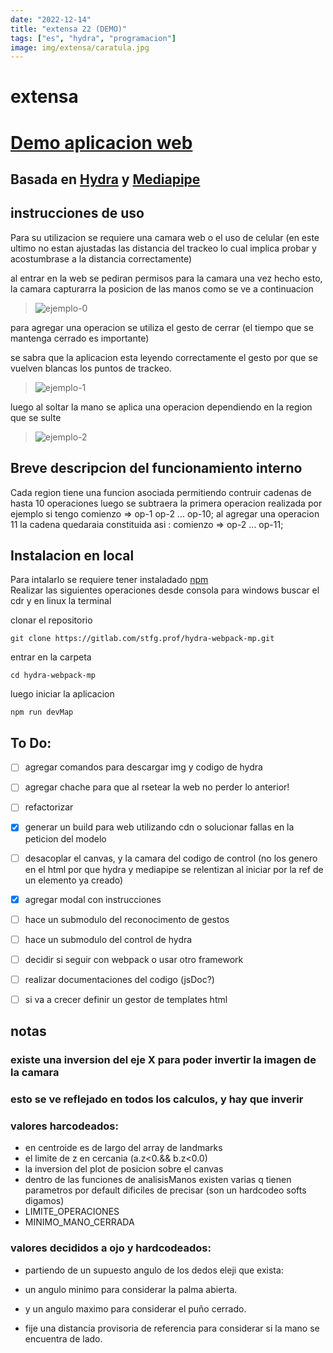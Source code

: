 ```yaml
---
date: "2022-12-14"
title: "extensa 22 (DEMO)"
tags: ["es", "hydra", "programacion"]
image: img/extensa/caratula.jpg
---
```


# extensa
<!-- ## prototipo dentro
## proyecto de investigacion que busca acercar el cuerpo a la interaccion con las computadoras  -->

# [Demo aplicacion web](https://santitfg.github.io/hydra-hand) 
## Basada en [Hydra](https://hydra.ojack.xyz/) y [Mediapipe](https://google.github.io/mediapipe/solutions/hands.html)


## instrucciones de uso 
Para su utilizacion se requiere una camara web o el uso de celular (en este ultimo no estan ajustadas las distancia del trackeo lo cual implica probar y acostumbrase a la distancia correctamente)

al entrar en la web se pediran permisos para la camara
una vez hecho esto, la camara capturarra la posicion de las manos como se ve a continuacion

> ![ejemplo-0](https://gitlab.com/stfg.prof/hydra-webpack-mp/-/raw/main/fotos/ejemplo-uso-0.jpg)

para agregar una operacion se utiliza el gesto de cerrar (el tiempo que se mantenga cerrado es importante)

se sabra que la aplicacion esta leyendo correctamente el gesto por que se vuelven blancas los puntos de trackeo.
> ![ejemplo-1](https://gitlab.com/stfg.prof/hydra-webpack-mp/-/raw/main/fotos/ejemplo-uso-1.jpg)

 luego al soltar la mano se aplica una operacion dependiendo en la region que se sulte


> ![ejemplo-2](https://gitlab.com/stfg.prof/hydra-webpack-mp/-/raw/main/fotos/ejemplo-uso-2.jpg)

## Breve descripcion del funcionamiento interno
Cada region tiene una funcion asociada
permitiendo contruir cadenas de hasta 10 operaciones
luego se subtraera la primera operacion realizada por ejemplo si tengo comienzo => op-1 op-2 ... op-10;
al agregar una operacion 11
la cadena quedaraia constituida asi :
comienzo => op-2 ... op-11;


## Instalacion en local
Para intalarlo se requiere tener instaladado [npm](https://www.npmjs.com/package/npm)  
Realizar las siguientes operaciones desde consola 
 para windows buscar el cdr y en linux la terminal

clonar el repositorio

    git clone https://gitlab.com/stfg.prof/hydra-webpack-mp.git

entrar en la carpeta

    cd hydra-webpack-mp

luego iniciar la aplicacion

    npm run devMap


## To Do:
<!-- - [ ] ante el uso extenso la aplicacion se traba (en mozzila) buscar alguna solucion -->
- [ ] agregar comandos para descargar img y codigo de hydra
- [ ] agregar chache para que al rsetear la web no perder lo anterior!
- [ ] refactorizar
- [x] generar un build para web utilizando cdn o solucionar fallas en la peticion del modelo
- [ ] desacoplar el canvas, y la camara del codigo de control (no los genero en el html por que hydra y mediapipe se relentizan al iniciar por la ref de un elemento ya creado)
- [x] agregar modal con instrucciones
- [ ] hace un submodulo del reconocimento de gestos
- [ ] hace un submodulo del control de hydra
- [ ] decidir si seguir con webpack o usar otro framework
- [ ] realizar documentaciones del codigo (jsDoc?)
- [ ] si va a crecer definir un gestor de templates html




## notas 

### existe una inversion del eje X para poder invertir la imagen de la camara
### esto se ve reflejado en todos los calculos, y hay que inverir


### valores harcodeados:
* en centroide es de largo del array de landmarks
* el limite de z en cercania (a.z<0.&& b.z<0.0)
* la inversion del plot de posicion sobre el canvas
* dentro de las funciones de analisisManos existen varias q tienen parametros por default dificiles de precisar (son un hardcodeo softs digamos)
* LIMITE_OPERACIONES
* MINIMO_MANO_CERRADA

###  valores decididos a ojo y hardcodeados:
* partiendo de un supuesto angulo de los dedos eleji que exista:
* un angulo minimo para considerar la palma abierta.
* y un angulo maximo para considerar el puño cerrado. 

* fije una distancia provisoria de referencia para considerar si la mano se encuentra de lado.
